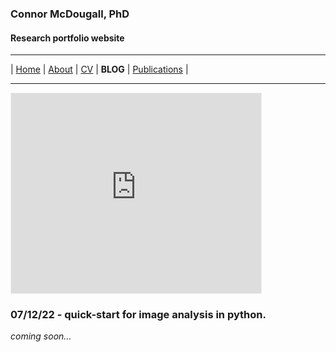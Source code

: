 ### Connor McDougall, PhD
#### Research portfolio website
___

| [Home](README.md) | [About](about.md) | [CV](cv.md) | **BLOG** | [Publications](publications.md) |

___

<iframe src="https://ccmcdougall.substack.com/embed" width="400" height="320" style="border:1px solid #EEE; background:white;" frameborder="0" scrolling="no"></iframe>


### 07/12/22 - quick-start for image analysis in python.
*coming soon...*
